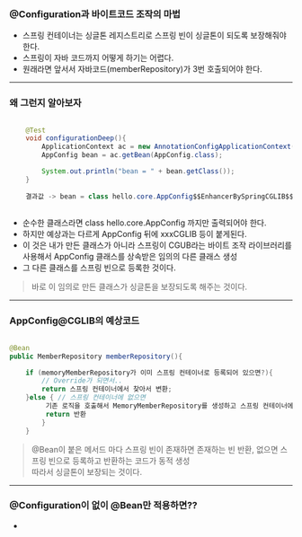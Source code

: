 ### @Configuration과 바이트코드 조작의 마법
* 스프링 컨테이너는 싱글톤 레지스트리로 스프링 빈이 싱글톤이 되도록 보장해줘야 한다.
* 스프링이 자바 코드까지 어떻게 하기는 어렵다.
* 원래라면 앞서서 자바코드(memberRepository)가 3번 호출되어야 한다.

----

### 왜 그런지 알아보자
``` java

    @Test
    void configurationDeep(){
        ApplicationContext ac = new AnnotationConfigApplicationContext(AppConfig.class);
        AppConfig bean = ac.getBean(AppConfig.class);

        System.out.println("bean = " + bean.getClass());
    }
    
    결과값 -> bean = class hello.core.AppConfig$$EnhancerBySpringCGLIB$$75f7dade
    
```
* 순수한 클래스라면 class hello.core.AppConfig 까지만 출력되어야 한다.
* 하지만 예상과는 다르게 AppConfig 뒤에 xxxCGLIB 등이 붙게된다.
* 이 것은 내가 만든 클래스가 아니라 스프링이 CGUB라는 바이트 조작 라이브러리를 사용해서 AppConfig 클래스를 상속받은 임의의 다른 클래스 생성
* 그 다른 클래스를 스프링 빈으로 등록한 것이다.

> 바로 이 임의로 만든 클래스가 싱글톤을 보장되도록 해주는 것이다.

----
### AppConfig@CGLIB의 예상코드

``` java

@Bean
public MemberRepository memberRepository(){

    if (memoryMemberRepository가 이미 스프링 컨테이너로 등록되어 있으면?){
        // Override가 되면서..
        return 스프링 컨테이너에서 찾아서 변환;
    }else { // 스프링 컨테이너에 없으면
         기존 로직을 호출해서 MemoryMemberRepository를 생성하고 스프링 컨테이너에 등록
         return 반환
        }
    } 

```

> @Bean이 붙은 메서드 마다 스프링 빈이 존재하면 존재하는 빈 반환, 없으면 스프링 빈으로 등록하고 반환하는 코드가 동적 생성 <br>
> 따라서 싱글톤이 보장되는 것이다.

----

### @Configuration이 없이 @Bean만 적용하면??
* 



